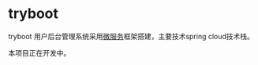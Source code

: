 # tryboot

tryboot 用户后台管理系统采用[微服务](https://martinfowler.com/microservices/)框架搭建，主要技术spring cloud技术栈。

本项目正在开发中。
